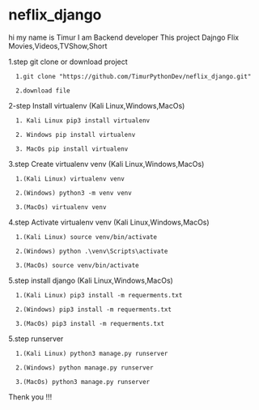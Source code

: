 # neflix_django
hi my name is Timur I am Backend developer 
This project Dajngo Flix Movies,Videos,TVShow,Short 


1.step git clone or download project
  
      1.git clone "https://github.com/TimurPythonDev/neflix_django.git"
      
      2.download file


2-step Install virtualenv (Kali Linux,Windows,MacOs)

      1. Kali Linux pip3 install virtualenv
  
      2. Windows pip install virtualenv
  
      3. MacOs pip install virtualenv


3.step Create virtualenv venv (Kali Linux,Windows,MacOs)
  
      1.(Kali Linux) virtualenv venv
  
      2.(Windows) python3 -m venv venv
  
      3.(MacOs) virtualenv venv



4.step Activate virtualenv venv (Kali Linux,Windows,MacOs)
  
      1.(Kali Linux) source venv/bin/activate
  
      2.(Windows) python .\venv\Scripts\activate
  
      3.(MacOs) source venv/bin/activate
  

5.step install django (Kali Linux,Windows,MacOs)
  
      1.(Kali Linux) pip3 install -m requerments.txt
      
      2.(Windows) pip3 install -m requerments.txt
      
      3.(MacOs) pip3 install -m requerments.txt
  


5.step runserver
  
      1.(Kali Linux) python3 manage.py runserver
      
      2.(Windows) python manage.py runserver
      
      3.(MacOs) python3 manage.py runserver




Thenk you !!!




